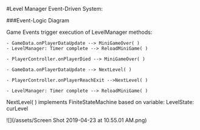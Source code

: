 #Level Manager Event-Driven System: 

###Event-Logic Diagram

Game Events trigger execution of LevelManager methods: 
   
    - GameData.onPlayerDataUpdate --> MiniGameOver( )
    - LevelManager: Timer complete --> ReloadMiniGame( ) 
    
    - PlayerController.onPlayerDied --> MiniGameOver( )
    
    - GameData.onPlayerDataUpdate --> NextLevel( ) 
    
    - PlayerController.onPlayerReachExit -->NextLevel( )
    
    - LevelManager: Timer complete --> ReloadMiniGame( ) 
   

NextLevel( ) implements FiniteStateMachine based on variable: LevelState:  curLevel

![](/assets/Screen Shot 2019-04-23 at 10.55.01 AM.png)